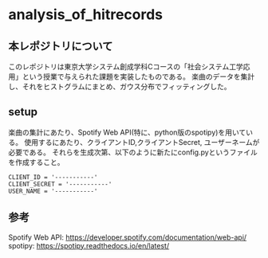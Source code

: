 # analysis_of_hitrecords

## 本レポジトリについて
このレポジトリは東京大学システム創成学科Cコースの「社会システム工学応用」という授業で与えられた課題を実装したものである。
楽曲のデータを集計し、それをヒストグラムにまとめ、ガウス分布でフィッティングした。

## setup
楽曲の集計にあたり、Spotify Web API(特に、python版のspotipy)を用いている。
使用するにあたり、クライアントID,クライアントSecret, ユーザーネームが必要である。
それらを生成次第、以下のように新たにconfig.pyというファイルを作成すること。
```
CLIENT_ID = '-----------'
CLIENT_SECRET = '-----------'
USER_NAME = '-----------'

```

## 参考
Spotify Web API: https://developer.spotify.com/documentation/web-api/
spotipy: https://spotipy.readthedocs.io/en/latest/
